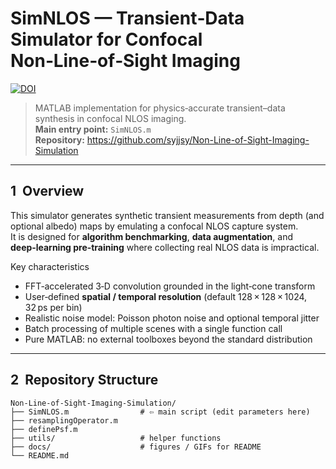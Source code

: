 # SimNLOS — Transient‑Data Simulator for Confocal Non‑Line‑of‑Sight Imaging
[![DOI](https://zenodo.org/badge/123456789.svg)](https://zenodo.org/badge/latestdoi/123456789)

> MATLAB implementation for physics‑accurate transient–data synthesis in confocal NLOS imaging.  
> **Main entry point:** `SimNLOS.m`  
> **Repository:** <https://github.com/syjjsy/Non-Line-of-Sight-Imaging-Simulation>

---

## 1  Overview
This simulator generates synthetic transient measurements from depth (and optional albedo) maps by emulating a confocal NLOS capture system.  
It is designed for **algorithm benchmarking**, **data augmentation**, and **deep‑learning pre‑training** where collecting real NLOS data is impractical.

Key characteristics  
* FFT‑accelerated 3‑D convolution grounded in the light‑cone transform  
* User‑defined **spatial / temporal resolution** (default 128 × 128 × 1024, 32 ps per bin)  
* Realistic noise model: Poisson photon noise and optional temporal jitter  
* Batch processing of multiple scenes with a single function call  
* Pure MATLAB: no external toolboxes beyond the standard distribution

---

## 2  Repository Structure
```text
Non-Line-of-Sight-Imaging-Simulation/
├── SimNLOS.m                # ⇦ main script (edit parameters here)
├── resamplingOperator.m
├── definePsf.m
├── utils/                   # helper functions
├── docs/                    # figures / GIFs for README
└── README.md

